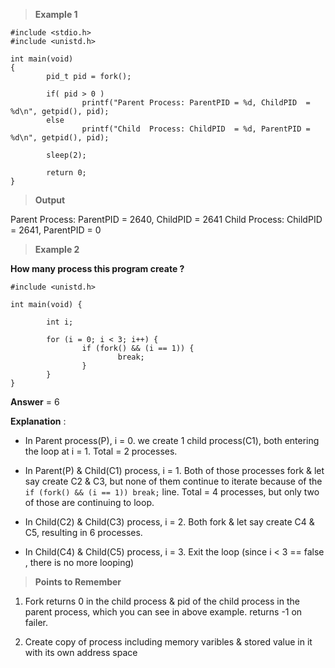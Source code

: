 > **Example 1**

```
#include <stdio.h>
#include <unistd.h>

int main(void)
{
        pid_t pid = fork();

        if( pid > 0 )
                printf("Parent Process: ParentPID = %d, ChildPID  = %d\n", getpid(), pid);
        else
                printf("Child  Process: ChildPID  = %d, ParentPID = %d\n", getpid(), pid);

        sleep(2);

        return 0;
}
```

> **Output**

Parent Process: ParentPID = 2640, ChildPID  = 2641
Child  Process: ChildPID  = 2641, ParentPID = 0

> **Example 2**

**How many process this program create ?**

```
#include <unistd.h>

int main(void) {

        int i;

        for (i = 0; i < 3; i++) {
                if (fork() && (i == 1)) {
                        break;
                }
        }
}
```
**Answer** = 6

**Explanation** :

- In Parent process(P), i = 0. we create 1 child process(C1), both entering the loop at i = 1. Total = 2 processes.

- In Parent(P) & Child(C1) process, i = 1. Both of those processes fork & let say create C2 & C3, but none of them continue to iterate because of the `if (fork() && (i == 1)) break;` line. Total = 4 processes, but only two of those are continuing to loop.

- In Child(C2) & Child(C3) process, i = 2. Both fork & let say create C4 & C5, resulting in 6 processes. 

- In Child(C4) & Child(C5) process, i = 3. Exit the loop (since i < 3 == false , there is no more looping)



> **Points to Remember**

1) Fork returns 0 in the child process & pid of the child process in the parent process, which you can see in above example. returns -1 on failer.

2) Create copy of process including memory varibles & stored value in it with its own address space
